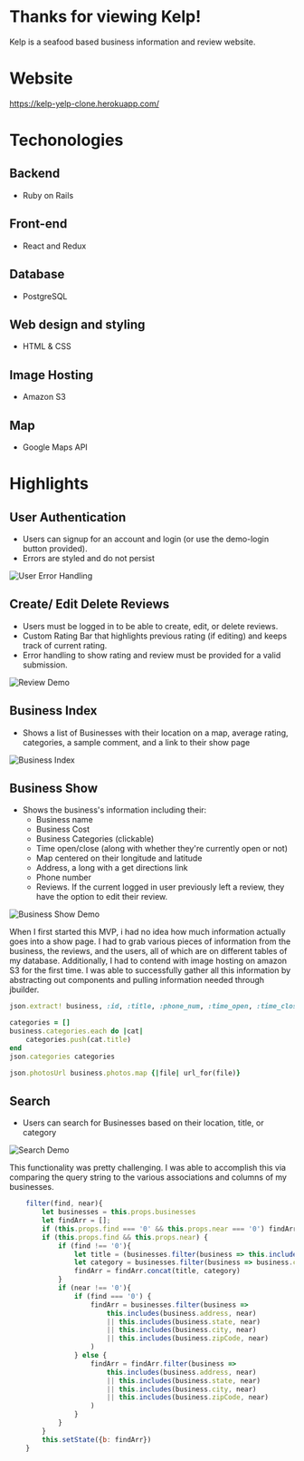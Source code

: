 # Thanks for viewing Kelp!
Kelp is a seafood based business information and review website.

# Website
https://kelp-yelp-clone.herokuapp.com/

# Techonologies

## Backend
+ Ruby on Rails

## Front-end
+ React and Redux

## Database
+ PostgreSQL

## Web design and styling
+ HTML & CSS

## Image Hosting
+ Amazon S3

## Map
+ Google Maps API

# Highlights

## User Authentication
+ Users can signup for an account and login (or use the demo-login button provided). 
+ Errors are styled and do not persist


![User Error Handling](https://user-images.githubusercontent.com/39077702/136592752-f872d174-f455-446a-be90-39724100c003.gif "User Error Handling")

## Create/ Edit Delete Reviews
+ Users must be logged in to be able to create, edit, or delete reviews.
+ Custom Rating Bar that highlights previous rating (if editing) and keeps track of current rating.
+ Error handling to show rating and review must be provided for a valid submission.

![Review Demo](https://user-images.githubusercontent.com/39077702/136593651-e299954e-2abc-464b-8d3e-b31f49273269.gif "Review Demo")

## Business Index
+ Shows a list of Businesses with their location on a map, average rating, categories, a sample comment, and a link to their show page

![Business Index](https://user-images.githubusercontent.com/39077702/136594365-c8f67eba-9926-4af6-9b4f-b65f58b59aac.png "Business Index Demo")

## Business Show
+ Shows the business's information including their:
  +  Business name
  +  Business Cost
  +  Business Categories (clickable)
  +  Time open/close (along with whether they're currently open or not)
  +  Map centered on their longitude and latitude
  +  Address, a long with a get directions link
  +  Phone number
  +  Reviews. If the current logged in user previously left a review, they have the option to edit their review.

![Business Show Demo](https://user-images.githubusercontent.com/39077702/136595172-dfa4bacd-3839-42f9-a874-f7d7d071bb59.png "Business Show Demo")

When I first started this MVP, i had no idea how much information actually goes into a show page. I had to grab various pieces of information from the business, the reviews, and the users, all of which are on different tables of my database. Additionally, I had to contend with image hosting on amazon S3 for the first time. I was able to successfully gather all this information by abstracting out components and pulling information needed through jbuilder.

```ruby
json.extract! business, :id, :title, :phone_num, :time_open, :time_close, :cost, :address, :state, :city, :zip_code, :longitude, :latitude

categories = []
business.categories.each do |cat|
    categories.push(cat.title)
end
json.categories categories

json.photosUrl business.photos.map {|file| url_for(file)}
```

## Search
+ Users can search for Businesses based on their location, title, or category

![Search Demo](https://user-images.githubusercontent.com/39077702/136597018-a4d38359-79fb-4ec5-8eba-f2149ae08134.gif "Search Demo")

This functionality was pretty challenging. I was able to accomplish this via comparing the query string to the various associations and columns of my businesses.

```javascript
    filter(find, near){
        let businesses = this.props.businesses
        let findArr = [];
        if (this.props.find === '0' && this.props.near === '0') findArr = businesses
        if (this.props.find && this.props.near) {
            if (find !== '0'){
                let title = (businesses.filter(business => this.includes(business.title, find)))
                let category = businesses.filter(business => business.categories.some(cat => this.includes(cat, find)))
                findArr = findArr.concat(title, category)
            }
            if (near !== '0'){ 
                if (find === '0') {
                    findArr = businesses.filter(business => 
                        this.includes(business.address, near) 
                        || this.includes(business.state, near)
                        || this.includes(business.city, near) 
                        || this.includes(business.zipCode, near)
                    )
                } else {
                    findArr = findArr.filter(business => 
                        this.includes(business.address, near) 
                        || this.includes(business.state, near) 
                        || this.includes(business.city, near) 
                        || this.includes(business.zipCode, near)
                    )
                }
            } 
        }
        this.setState({b: findArr})
    }
 ```
